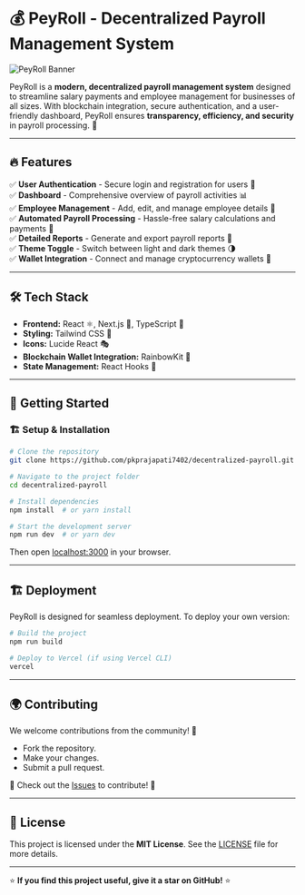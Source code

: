 # 💰 PeyRoll - Decentralized Payroll Management System

![PeyRoll Banner](https://github.com/user-attachments/assets/8f009437-76f8-4cb7-9644-0a649a6deb59)

PeyRoll is a **modern, decentralized payroll management system** designed to streamline salary payments and employee management for businesses of all sizes. With blockchain integration, secure authentication, and a user-friendly dashboard, PeyRoll ensures **transparency, efficiency, and security** in payroll processing. 🚀

---

## 🔥 Features
✅ **User Authentication** - Secure login and registration for users 🔐  
✅ **Dashboard** - Comprehensive overview of payroll activities 📊  
✅ **Employee Management** - Add, edit, and manage employee details 👥  
✅ **Automated Payroll Processing** - Hassle-free salary calculations and payments 💸  
✅ **Detailed Reports** - Generate and export payroll reports 📑  
✅ **Theme Toggle** - Switch between light and dark themes 🌗  
✅ **Wallet Integration** - Connect and manage cryptocurrency wallets 🔗  

---

## 🛠️ Tech Stack
- **Frontend:** React ⚛️, Next.js 🚀, TypeScript 📝
- **Styling:** Tailwind CSS 🎨
- **Icons:** Lucide React 🎭
- **Blockchain Wallet Integration:** RainbowKit 🏦
- **State Management:** React Hooks 🎯

---

## 🚀 Getting Started
### 🏗️ Setup & Installation
```bash
# Clone the repository
git clone https://github.com/pkprajapati7402/decentralized-payroll.git

# Navigate to the project folder
cd decentralized-payroll

# Install dependencies
npm install  # or yarn install

# Start the development server
npm run dev  # or yarn dev
```
Then open [localhost:3000](http://localhost:3000) in your browser.

---

## 🏗️ Deployment
PeyRoll is designed for seamless deployment. To deploy your own version:
```bash
# Build the project
npm run build

# Deploy to Vercel (if using Vercel CLI)
vercel
```

---

## 🌍 Contributing
We welcome contributions from the community! 🎉
- Fork the repository.
- Make your changes.
- Submit a pull request.

🔗 Check out the [Issues](https://github.com/pkprajapati7402/decentralized-payroll/issues) to contribute! 🚀

---

## 📜 License
This project is licensed under the **MIT License**. See the [LICENSE](LICENSE) file for more details.

---

⭐ **If you find this project useful, give it a star on GitHub!** ⭐

